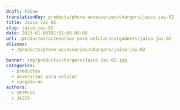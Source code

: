 ```yaml
---
draft: false
translationKey: products/phone-accessories/chargers/jaico-jai-02
title: Jaico Jai 02
slug: jaico-jai-02
date: 2023-01-08T01:51:09-05:00
url: /productos/accesorios para celular/cargadores/jaico-jai-02
aliases:
  - /products/phone-accessories/chargers/jaico-jai-02

banner: img/products/chargers/Jaico Jai-02.jpg
categories: 
  - productos
  - accesorios para celular
  - cargadores
authors:
  - SKYPLUS
  - JAICO
---
```

